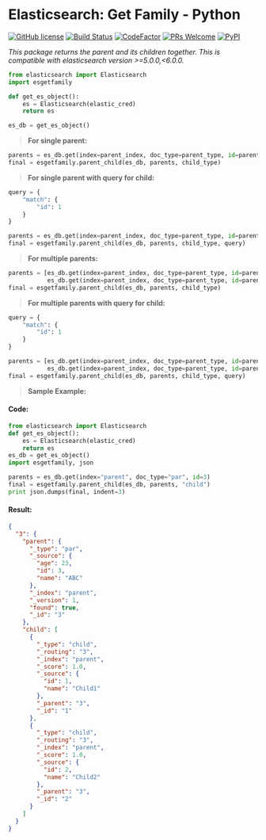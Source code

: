 # Elasticsearch: Get Family - Python

[![GitHub license](https://img.shields.io/badge/license-MIT-blue.svg)](https://github.com/plotlabs/esgetfamily-python/blob/master/LICENSE.txt) [![Build Status](https://travis-ci.org/plotlabs/esgetfamily-python.svg?branch=master)](https://travis-ci.org/plotlabs/esgetfamily-python) [![CodeFactor](https://www.codefactor.io/repository/github/plotlabs/esgetfamily-python/badge)](https://www.codefactor.io/repository/github/plotlabs/esgetfamily-python) [![PRs Welcome](https://img.shields.io/badge/PRs-welcome-brightgreen.svg)](https://www.plotlabs.io/) [![PyPI](https://img.shields.io/pypi/v/esgetfamily.svg)](https://pypi.org/project/esgetfamily/)

_This package returns the parent and its children together. This is compatible with elasticsearch version >=5.0.0,<6.0.0._

```python
from elasticsearch import Elasticsearch  
import esgetfamily

def get_es_object():  
    es = Elasticsearch(elastic_cred)  
    return es  

es_db = get_es_object()  
```

> **For single parent:**

```python
parents = es_db.get(index=parent_index, doc_type=parent_type, id=parent_id)  
final = esgetfamily.parent_child(es_db, parents, child_type)
```

> **For single parent with query for child:**

```python
query = {  
    "match": {  
        "id": 1  
    }  
}

parents = es_db.get(index=parent_index, doc_type=parent_type, id=parent_id)  
final = esgetfamily.parent_child(es_db, parents, child_type, query)
```

> **For multiple parents:**

```python
parents = [es_db.get(index=parent_index, doc_type=parent_type, id=parent_id),  
           es_db.get(index=parent_index, doc_type=parent_type, id=parent_id)]
final = esgetfamily.parent_child(es_db, parents, child_type)
```

> **For multiple parents with query for child:**

```python
query = {  
    "match": {  
        "id": 1  
    }  
}

parents = [es_db.get(index=parent_index, doc_type=parent_type, id=parent_id),  
           es_db.get(index=parent_index, doc_type=parent_type, id=parent_id)]  
final = esgetfamily.parent_child(es_db, parents, child_type, query)
```

> **Sample Example:**

#### Code:

```python
from elasticsearch import Elasticsearch
def get_es_object():  
    es = Elasticsearch(elastic_cred)  
    return es  
es_db = get_es_object()  
import esgetfamily, json

parents = es_db.get(index="parent", doc_type="par", id=3)
final = esgetfamily.parent_child(es_db, parents, "child")
print json.dumps(final, indent=3)
```

#### Result:

```json
{
  "3": {
    "parent": {
      "_type": "par",
      "_source": {
        "age": 23,
        "id": 3,
        "name": "ABC"
      },
      "_index": "parent",
      "_version": 1,
      "found": true,
      "_id": "3"
    },
    "child": [
      {
        "_type": "child",
        "_routing": "3",
        "_index": "parent",
        "_score": 1.0,
        "_source": {
          "id": 1,
          "name": "Child1"
        },
        "_parent": "3",
        "_id": "1"
      },
      {
        "_type": "child",
        "_routing": "3",
        "_index": "parent",
        "_score": 1.0,
        "_source": {
          "id": 2,
          "name": "Child2"
        },
        "_parent": "3",
        "_id": "2"
      }
    ]
  }
}
```
